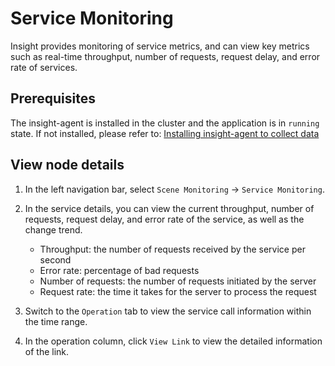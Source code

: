 # Service Monitoring

Insight provides monitoring of service metrics, and can view key metrics such as real-time throughput, number of requests, request delay, and error rate of services.

## Prerequisites

The insight-agent is installed in the cluster and the application is in `running` state. If not installed, please refer to: [Installing insight-agent to collect data](../quickstart/install-agent.md)

## View node details

1. In the left navigation bar, select `Scene Monitoring` -> `Service Monitoring`.

    

2. In the service details, you can view the current throughput, number of requests, request delay, and error rate of the service, as well as the change trend.

    - Throughput: the number of requests received by the service per second
    - Error rate: percentage of bad requests
    - Number of requests: the number of requests initiated by the server
    - Request rate: the time it takes for the server to process the request

3. Switch to the `Operation` tab to view the service call information within the time range.

    

4. In the operation column, click `View Link` to view the detailed information of the link.